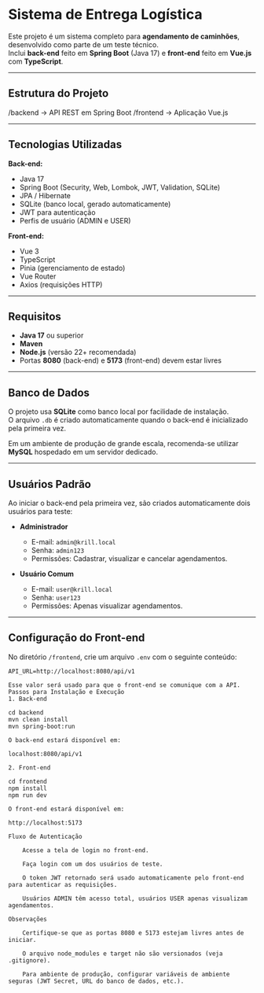 # Sistema de Entrega Logística

Este projeto é um sistema completo para **agendamento de caminhões**, desenvolvido como parte de um teste técnico.  
Inclui **back-end** feito em **Spring Boot** (Java 17) e **front-end** feito em **Vue.js** com **TypeScript**.

---

## Estrutura do Projeto

/backend → API REST em Spring Boot
/frontend → Aplicação Vue.js


---

## Tecnologias Utilizadas

**Back-end:**
- Java 17
- Spring Boot (Security, Web, Lombok, JWT, Validation, SQLite)
- JPA / Hibernate
- SQLite (banco local, gerado automaticamente)
- JWT para autenticação
- Perfis de usuário (ADMIN e USER)

**Front-end:**
- Vue 3
- TypeScript
- Pinia (gerenciamento de estado)
- Vue Router
- Axios (requisições HTTP)

---

## Requisitos

- **Java 17** ou superior
- **Maven**
- **Node.js** (versão 22+ recomendada)
- Portas **8080** (back-end) e **5173** (front-end) devem estar livres

---

## Banco de Dados

O projeto usa **SQLite** como banco local por facilidade de instalação.  
O arquivo `.db` é criado automaticamente quando o back-end é inicializado pela primeira vez.

Em um ambiente de produção de grande escala, recomenda-se utilizar **MySQL** hospedado em um servidor dedicado.

---

## Usuários Padrão

Ao iniciar o back-end pela primeira vez, são criados automaticamente dois usuários para teste:

- **Administrador**
  - E-mail: `admin@krill.local`
  - Senha: `admin123`
  - Permissões: Cadastrar, visualizar e cancelar agendamentos.

- **Usuário Comum**
  - E-mail: `user@krill.local`
  - Senha: `user123`
  - Permissões: Apenas visualizar agendamentos.

---

## Configuração do Front-end

No diretório `/frontend`, crie um arquivo `.env` com o seguinte conteúdo:

```env
API_URL=http://localhost:8080/api/v1

Esse valor será usado para que o front-end se comunique com a API.
Passos para Instalação e Execução
1. Back-end

cd backend
mvn clean install
mvn spring-boot:run

O back-end estará disponível em:

localhost:8080/api/v1

2. Front-end

cd frontend
npm install
npm run dev

O front-end estará disponível em:

http://localhost:5173

Fluxo de Autenticação

    Acesse a tela de login no front-end.

    Faça login com um dos usuários de teste.

    O token JWT retornado será usado automaticamente pelo front-end para autenticar as requisições.

    Usuários ADMIN têm acesso total, usuários USER apenas visualizam agendamentos.

Observações

    Certifique-se que as portas 8080 e 5173 estejam livres antes de iniciar.

    O arquivo node_modules e target não são versionados (veja .gitignore).

    Para ambiente de produção, configurar variáveis de ambiente seguras (JWT Secret, URL do banco de dados, etc.).
